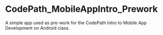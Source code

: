 # CodePath_MobileAppIntro_Prework
A simple app used as pre-work for the CodePath Intro to Mobile App Development on Android class.
